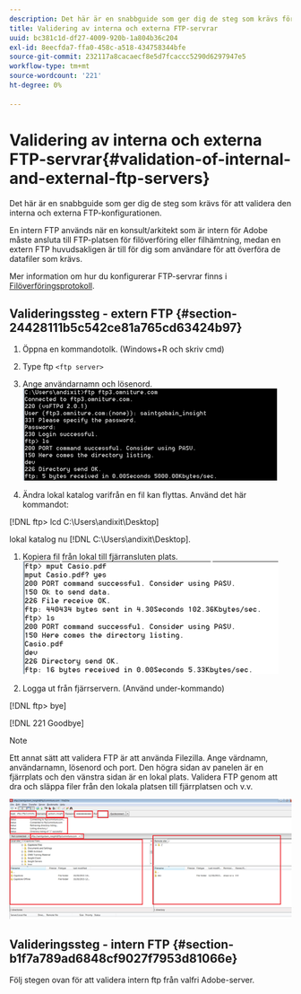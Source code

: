```yaml
---
description: Det här är en snabbguide som ger dig de steg som krävs för att validera den interna och externa FTP-konfigurationen.
title: Validering av interna och externa FTP-servrar
uuid: bc381c1d-df27-4009-920b-1a804b36c204
exl-id: 8eecfda7-ffa0-458c-a518-434758344bfe
source-git-commit: 232117a8cacaecf8e5d7fcaccc5290d6297947e5
workflow-type: tm+mt
source-wordcount: '221'
ht-degree: 0%

---
```


# Validering av interna och externa FTP-servrar{#validation-of-internal-and-external-ftp-servers}

Det här är en snabbguide som ger dig de steg som krävs för att validera den interna och externa FTP-konfigurationen.

En intern FTP används när en konsult/arkitekt som är intern för Adobe måste ansluta till FTP-platsen för filöverföring eller filhämtning, medan en extern FTP huvudsakligen är till för dig som användare för att överföra de datafiler som krävs.

Mer information om hur du konfigurerar FTP-servrar finns i [Filöverföringsprotokoll](https://experienceleague.adobe.com/docs/analytics/export/ftp-and-sftp/ftp-overview.html).

## Valideringssteg - extern FTP {#section-24428111b5c542ce81a765cd63424b97}

1. Öppna en kommandotolk. (Windows+R och skriv cmd)
1. Type ftp `<ftp server>`
1. Ange användarnamn och lösenord. ![](assets/dwb_impl_ftp1.png)

1. Ändra lokal katalog varifrån en fil kan flyttas. Använd det här kommandot:

[!DNL ftp> lcd C:\Users\andixit\Desktop]

lokal katalog nu [!DNL C:\Users\andixit\Desktop].

1. Kopiera fil från lokal till fjärransluten plats. ![](assets/dwb_impl_ftp2.png)

1. Logga ut från fjärrservern. (Använd under-kommando)

[!DNL ftp> bye]

[!DNL 221 Goodbye]

>[!NOTE]
>
>Ett annat sätt att validera FTP är att använda Filezilla. Ange värdnamn, användarnamn, lösenord och port. Den högra sidan av panelen är en fjärrplats och den vänstra sidan är en lokal plats. Validera FTP genom att dra och släppa filer från den lokala platsen till fjärrplatsen och v.v.

![](assets/dwb_impl_ftp3.png)

## Valideringssteg - intern FTP {#section-b1f7a789ad6848cf9027f7953d81066e}

Följ stegen ovan för att validera intern ftp från valfri Adobe-server.
